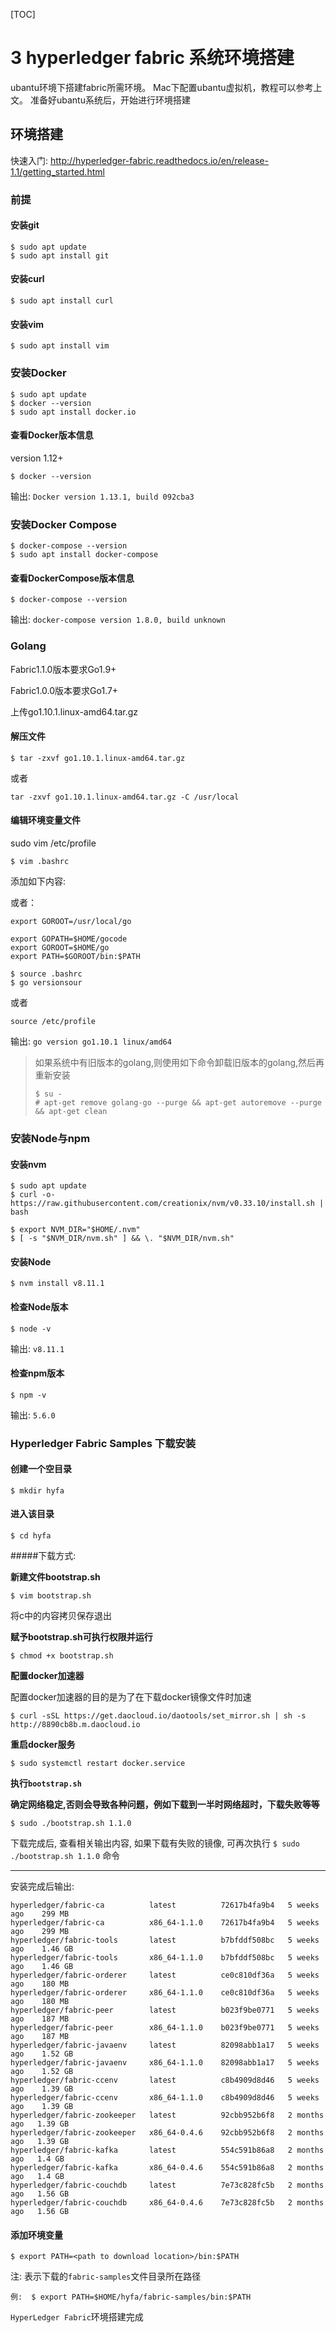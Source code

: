 [TOC]


# 3 hyperledger fabric 系统环境搭建


ubantu环境下搭建fabric所需环境。
Mac下配置ubantu虚拟机，教程可以参考上文。
准备好ubantu系统后，开始进行环境搭建



## 环境搭建

快速入门:  http://hyperledger-fabric.readthedocs.io/en/release-1.1/getting_started.html

### 前提

#### 安装git

```
$ sudo apt update
$ sudo apt install git
```

#### 安装curl

```
$ sudo apt install curl
```

#### 安装vim

```
$ sudo apt install vim
```

### 安装Docker

```
$ sudo apt update
$ docker --version
$ sudo apt install docker.io
```

#### 查看Docker版本信息

version 1.12+

```
$ docker --version
```

输出: `Docker version 1.13.1, build 092cba3`

### 安装Docker Compose

```
$ docker-compose --version
$ sudo apt install docker-compose
```

#### 查看DockerCompose版本信息

```
$ docker-compose --version
```

输出: `docker-compose version 1.8.0, build unknown`

### Golang

Fabric1.1.0版本要求Go1.9+

Fabric1.0.0版本要求Go1.7+

上传go1.10.1.linux-amd64.tar.gz

#### 解压文件

```
$ tar -zxvf go1.10.1.linux-amd64.tar.gz
```
或者  

```
tar -zxvf go1.10.1.linux-amd64.tar.gz -C /usr/local
```


#### 编辑环境变量文件
sudo vim /etc/profile
```
$ vim .bashrc 
```
添加如下内容:

或者：
```
export GOROOT=/usr/local/go
```
```
export GOPATH=$HOME/gocode
export GOROOT=$HOME/go
export PATH=$GOROOT/bin:$PATH
```

```
$ source .bashrc
$ go versionsour
```
或者 
```
source /etc/profile
```

输出: `go version go1.10.1 linux/amd64`

> 如果系统中有旧版本的golang,则使用如下命令卸载旧版本的golang,然后再重新安装
>
> ```
> $ su -
> # apt-get remove golang-go --purge && apt-get autoremove --purge && apt-get clean
> ```



### 安装Node与npm

#### 安装nvm

```
$ sudo apt update
$ curl -o- https://raw.githubusercontent.com/creationix/nvm/v0.33.10/install.sh | bash

$ export NVM_DIR="$HOME/.nvm"
$ [ -s "$NVM_DIR/nvm.sh" ] && \. "$NVM_DIR/nvm.sh" 
```

#### 安装Node

```
$ nvm install v8.11.1
```

#### 检查Node版本

```
$ node -v
```

输出:   `v8.11.1`

#### 检查npm版本

```
$ npm -v
```

输出:   `5.6.0`

### Hyperledger Fabric Samples 下载安装

#### 创建一个空目录

```
$ mkdir hyfa
```

#### 进入该目录

```
$ cd hyfa
```

#####下载方式:

**新建文件bootstrap.sh**

```
$ vim bootstrap.sh
```

将c中的内容拷贝保存退出

**赋予bootstrap.sh可执行权限并运行**

```
$ chmod +x bootstrap.sh
```

**配置docker加速器**

配置docker加速器的目的是为了在下载docker镜像文件时加速

```
$ curl -sSL https://get.daocloud.io/daotools/set_mirror.sh | sh -s http://8890cb8b.m.daocloud.io
```

**重启docker服务**

```
$ sudo systemctl restart docker.service
```

**执行`bootstrap.sh`**

**确定网络稳定,否则会导致各种问题，例如下载到一半时网络超时，下载失败等等**

```
$ sudo ./bootstrap.sh 1.1.0
```

下载完成后, 查看相关输出内容, 如果下载有失败的镜像, 可再次执行  `$ sudo ./bootstrap.sh 1.1.0`  命令

*****

安装完成后输出:

```
hyperledger/fabric-ca          latest          72617b4fa9b4   5 weeks ago    299 MB
hyperledger/fabric-ca          x86_64-1.1.0    72617b4fa9b4   5 weeks ago    299 MB
hyperledger/fabric-tools       latest          b7bfddf508bc   5 weeks ago    1.46 GB
hyperledger/fabric-tools       x86_64-1.1.0    b7bfddf508bc   5 weeks ago    1.46 GB
hyperledger/fabric-orderer     latest          ce0c810df36a   5 weeks ago    180 MB
hyperledger/fabric-orderer     x86_64-1.1.0    ce0c810df36a   5 weeks ago    180 MB
hyperledger/fabric-peer        latest          b023f9be0771   5 weeks ago    187 MB
hyperledger/fabric-peer        x86_64-1.1.0    b023f9be0771   5 weeks ago    187 MB
hyperledger/fabric-javaenv     latest          82098abb1a17   5 weeks ago    1.52 GB
hyperledger/fabric-javaenv     x86_64-1.1.0    82098abb1a17   5 weeks ago    1.52 GB
hyperledger/fabric-ccenv       latest          c8b4909d8d46   5 weeks ago    1.39 GB
hyperledger/fabric-ccenv       x86_64-1.1.0    c8b4909d8d46   5 weeks ago    1.39 GB
hyperledger/fabric-zookeeper   latest          92cbb952b6f8   2 months ago   1.39 GB
hyperledger/fabric-zookeeper   x86_64-0.4.6    92cbb952b6f8   2 months ago   1.39 GB
hyperledger/fabric-kafka       latest          554c591b86a8   2 months ago   1.4 GB
hyperledger/fabric-kafka       x86_64-0.4.6    554c591b86a8   2 months ago   1.4 GB
hyperledger/fabric-couchdb     latest          7e73c828fc5b   2 months ago   1.56 GB
hyperledger/fabric-couchdb     x86_64-0.4.6    7e73c828fc5b   2 months ago   1.56 GB
```

#### 添加环境变量

```
$ export PATH=<path to download location>/bin:$PATH
```

注: <path to download location>表示下载的`fabric-samples`文件目录所在路径

```
例:  $ export PATH=$HOME/hyfa/fabric-samples/bin:$PATH
```



`HyperLedger Fabric`环境搭建完成



